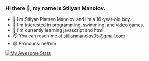 ### Hi there 👋, my name is Stilyan Manolov.
-  💬 I’m Stilyan Plamen Manolov and I’m a 16-year-old boy.
-  👀 I'm interested in programming, swimming, and video games.
-  🌱 I'm currently learning javascript and html.
-  📫 You can reach me at stilianmanolov05@gmail.com
-  😄 Pronouns: he/him

[![My Awesome Stats](https://awesome-github-stats.azurewebsites.net/user-stats/Stili559?cardType=level&theme=ayu-mirage)](https://git.io/awesome-stats-card)
<!---
Stili559/Stili559 is a ✨ special ✨ repository because its `README.md` (this file) appears on your GitHub profile.
You can click the Preview link to take a look at your changes.
--->
